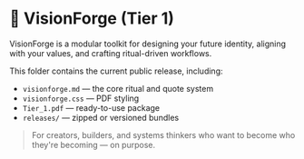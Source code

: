 # 🌠 VisionForge (Tier 1)

VisionForge is a modular toolkit for designing your future identity, aligning with your values, and crafting ritual-driven workflows.

This folder contains the current public release, including:
- `visionforge.md` — the core ritual and quote system
- `visionforge.css` — PDF styling
- `Tier_1.pdf` — ready-to-use package
- `releases/` — zipped or versioned bundles

> For creators, builders, and systems thinkers who want to become who they're becoming — on purpose.
